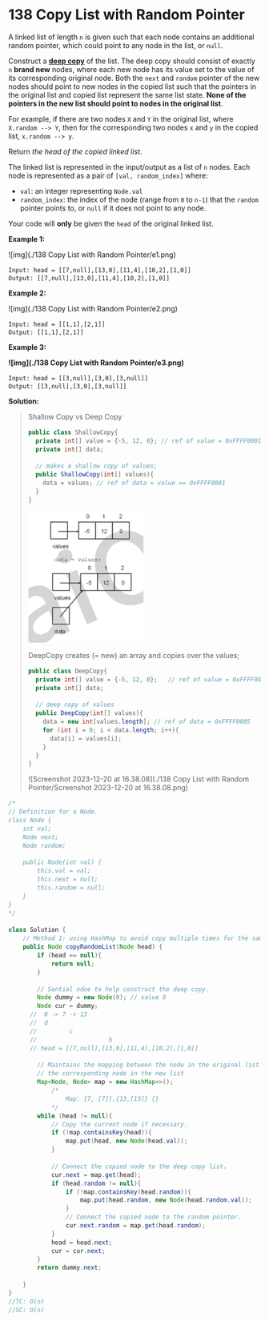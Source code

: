 # 138 Copy List with Random Pointer

A linked list of length `n` is given such that each node contains an additional random pointer, which could point to any node in the list, or `null`.

Construct a [**deep copy**](https://en.wikipedia.org/wiki/Object_copying#Deep_copy) of the list. The deep copy should consist of exactly `n` **brand new** nodes, where each new node has its value set to the value of its corresponding original node. Both the `next` and `random` pointer of the new nodes should point to new nodes in the copied list such that the pointers in the original list and copied list represent the same list state. **None of the pointers in the new list should point to nodes in the original list**.

For example, if there are two nodes `X` and `Y` in the original list, where `X.random --> Y`, then for the corresponding two nodes `x` and `y` in the copied list, `x.random --> y`.

Return *the head of the copied linked list*.

The linked list is represented in the input/output as a list of `n` nodes. Each node is represented as a pair of `[val, random_index]` where:

- `val`: an integer representing `Node.val`
- `random_index`: the index of the node (range from `0` to `n-1`) that the `random` pointer points to, or `null` if it does not point to any node.

Your code will **only** be given the `head` of the original linked list.

 

**Example 1:**

![img](./138 Copy List with Random Pointer/e1.png)

```
Input: head = [[7,null],[13,0],[11,4],[10,2],[1,0]]
Output: [[7,null],[13,0],[11,4],[10,2],[1,0]]
```

**Example 2:**

![img](./138 Copy List with Random Pointer/e2.png)

```
Input: head = [[1,1],[2,1]]
Output: [[1,1],[2,1]]
```

**Example 3:**

**![img](./138 Copy List with Random Pointer/e3.png)**

```
Input: head = [[3,null],[3,0],[3,null]]
Output: [[3,null],[3,0],[3,null]]
```



**Solution:**

> Shallow Copy vs Deep Copy
>
> ```java
> public class ShallowCopy{
>   private int[] value = {-5, 12, 0}; // ref of value = 0xFFFF0001
>   private int[] data;
>   
>   // makes a shallow copy of values;
>   public ShallowCopy(int[] values){
>     data = values; // ref of data = value == 0xFFFF0001
>   }
> }
> ```
>
> <img src="./138 Copy List with Random Pointer/Screenshot 2023-12-20 at 16.36.36.png" alt="Screenshot 2023-12-20 at 16.36.36" style="zoom:50%;" />
>
> 
>
> DeepCopy creates (= new) an array and copies over the values;
>
> ```java
> public class DeepCopy{
>   private int[] value = {-5, 12, 0};   // ref of value = 0xFFFF0001
>   private int[] data;
>   
>   // deep copy of values
>   public DeepCopy(int[] values){
>     data = new int[values.length]; // ref of data = 0xFFFF0005
>     for (int i = 0; i < data.length; i++){
>       data[i] = values[i];
>     }
>   }
> }
> ```
>
> ![Screenshot 2023-12-20 at 16.38.08](./138 Copy List with Random Pointer/Screenshot 2023-12-20 at 16.38.08.png)
>
> 

```java
/*
// Definition for a Node.
class Node {
    int val;
    Node next;
    Node random;

    public Node(int val) {
        this.val = val;
        this.next = null;
        this.random = null;
    }
}
*/

class Solution {
    // Method 1: using HashMap to avoid copy multiple times for the same node
    public Node copyRandomList(Node head) {
        if (head == null){
            return null;
        }

        // Sential ndoe to help construct the deep copy.
        Node dummy = new Node(0); // value 0
        Node cur = dummy;
      //  0 -> 7 -> 13
      //  d
      //         c    
      //                    h
      // head = [[7,null],[13,0],[11,4],[10,2],[1,0]]

        // Maintains the mapping between the node in the original list and 
        // the corresponding node in the new list
        Map<Node, Node> map = new HashMap<>();
    		/*
    			Map: {7, [7]},{13,[13]} {}
    		*/
        while (head != null){
            // Copy the current node if necessary.
            if (!map.containsKey(head)){
                map.put(head, new Node(head.val));
            }

            // Connect the copied node to the deep copy list.
            cur.next = map.get(head);
            if (head.random != null){
                if (!map.containsKey(head.random)){
                    map.put(head.random, new Node(head.random.val));
                }
                // Connect the copied node to the random pointer.
                cur.next.random = map.get(head.random);
            }
            head = head.next;
            cur = cur.next;
        }
        return dummy.next;
        
    }
}
//TC: O(n)
//SC: O(n)
```





